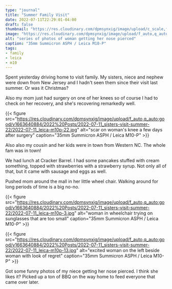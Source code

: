 ```yaml
---
type: "journal"
title: "Summer Family Visit"
date: 2022-07-11T22:29:01-04:00
draft: false
thumbnail: "https://res.cloudinary.com/dpmsynxig/image/upload/c_scale,f_auto,q_auto:good,w_740/v1663640884/2022%20Posts/2022-07-11_sisters-visit-summer-22/2022-07-11_leica-m10p-13.jpg"
image: "https://res.cloudinary.com/dpmsynxig/image/upload/f_auto,q_auto:good/v1663643072/2022%20Posts/2022-07-11_sisters-visit-summer-22/july-11-post.jpg"
alt: "series of photos of woman getting her nose pierced"
caption: "35mm Summicron ASPH / Leica M10-P"
tags:
- family
- leica
- m10
---
```


Spent yesterday driving home to visit family. My sisters, niece and nephew were down from New Jersey and I hadn't seen them since their visit last summer. Or was it Christmas?

Also my mom just had surgery on one of her knees so of course I had to check on her recovery, and she's recovering remarkedly well.

{{< figure src="https://res.cloudinary.com/dpmsynxig/image/upload/f_auto,q_auto:good/v1663640884/2022%20Posts/2022-07-11_sisters-visit-summer-22/2022-07-11_leica-m10p-22.jpg" alt="scar on woman's knee a few days after surgery" caption="35mm Summicron ASPH / Leica M10-P" >}}

Also also my cousin and her kids were in town from Western NC. The whole fam was in town!

We had lunch at Cracker Barrel. I had some pancakes stuffed with cream something, topped with strawberries with a strawberry syrup. Not only all of that, but it came with sausage and eggs as well.

Pushed mom around the mall in her little wheel chair. Walking around for long periods of time is a big no-no. 

{{< figure src="https://res.cloudinary.com/dpmsynxig/image/upload/f_auto,q_auto:good/v1663640884/2022%20Posts/2022-07-11_sisters-visit-summer-22/2022-07-11_leica-m10p-3.jpg" alt="woman in wheelchair trying on sunglasses that are too small" caption="35mm Summicron ASPH / Leica M10-P" >}}

{{< figure src="https://res.cloudinary.com/dpmsynxig/image/upload/f_auto,q_auto:good/v1663640884/2022%20Posts/2022-07-11_sisters-visit-summer-22/2022-07-11_leica-m10p-13.jpg" alt="excited woman on the left beside woman with look of regret" caption="35mm Summicron ASPH / Leica M10-P" >}}

Got some funny photos of my niece getting her nose pierced. I think she likes it? Picked up a ton of BBQ on the way home to feed everyone that came over later. 
